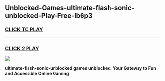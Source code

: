 
## Unblocked-Games-ultimate-flash-sonic-unblocked-Play-Free-lb6p3
<h3>
<a href="https://premium76.site?title=ultimate-flash-sonic-unblocked&ref=12A">CLICK TO PLAY</a></h3>
<hr>

<h3>
<a href="https://premium76.site?title=ultimate-flash-sonic-unblocked&ref=12A">CLICK 2 PLAY</a>
  
</h3>

<a href="https://premium76.site?title=ultimate-flash-sonic-unblocked&ref=12A"><img src="https://clearcache.store/games.png"></a>


**ultimate-flash-sonic-unblocked games unblocked: Your Gateway to Fun and Accessible Online Gaming**
